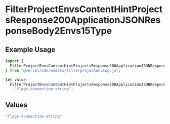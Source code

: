 # FilterProjectEnvsContentHintProjectsResponse200ApplicationJSONResponseBody2Envs15Type

## Example Usage

```typescript
import {
  FilterProjectEnvsContentHintProjectsResponse200ApplicationJSONResponseBody2Envs15Type,
} from "@vercel/sdk/models/filterprojectenvsop.js";

let value:
  FilterProjectEnvsContentHintProjectsResponse200ApplicationJSONResponseBody2Envs15Type =
    "flags-connection-string";
```

## Values

```typescript
"flags-connection-string"
```